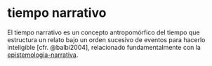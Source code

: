 # tiempo narrativo

El tiempo narrativo es un concepto antropomórfico del tiempo que estructura un relato bajo un orden sucesivo de eventos para hacerlo inteligible [cfr. @balbi2004], relacionado fundamentalmente con la [epistemologia-narrativa](epistemologia-narrativa.md).
